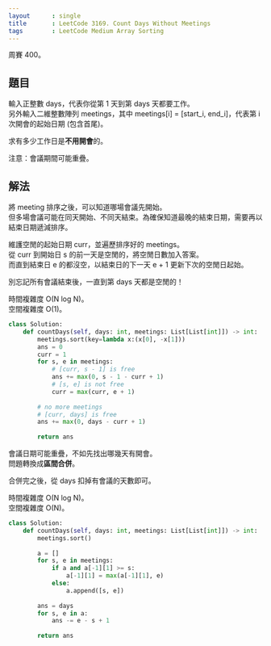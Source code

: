 ```yaml
---
layout      : single
title       : LeetCode 3169. Count Days Without Meetings
tags        : LeetCode Medium Array Sorting
---
```

周賽 400。

## 題目

輸入正整數 days，代表你從第 1 天到第 days 天都要工作。  
另外輸入二維整數陣列 meetings，其中 meetings[i] = [start_i, end_i]，代表第 i 次開會的起始日期 (包含首尾)。  

求有多少工作日是**不用開會**的。  

注意：會議期間可能重疊。

## 解法

將 meeting 排序之後，可以知道哪場會議先開始。  
但多場會議可能在同天開始、不同天結束。為確保知道最晚的結束日期，需要再以結束日期遞減排序。  

維護空閒的起始日期 curr，並遍歷排序好的 meetings。  
從 curr 到開始日 s 的前一天是空閒的，將空閒日數加入答案。  
而直到結束日 e 的都沒空，以結束日的下一天 e + 1 更新下次的空閒日起始。  

別忘記所有會議結束後，一直到第 days 天都是空閒的！  

時間複雜度 O(N log N)。  
空間複雜度 O(1)。  

```python
class Solution:
    def countDays(self, days: int, meetings: List[List[int]]) -> int:
        meetings.sort(key=lambda x:(x[0], -x[1]))
        ans = 0
        curr = 1
        for s, e in meetings:
            # [curr, s - 1] is free
            ans += max(0, s - 1 - curr + 1)
            # [s, e] is not free
            curr = max(curr, e + 1)
            
        # no more meetings
        # [curr, days] is free
        ans += max(0, days - curr + 1)
        
        return ans
```

會議日期可能重疊，不如先找出哪幾天有開會。  
問題轉換成**區間合併**。  

合併完之後，從 days 扣掉有會議的天數即可。  

時間複雜度 O(N log N)。  
空間複雜度 O(N)。  

```python
class Solution:
    def countDays(self, days: int, meetings: List[List[int]]) -> int:
        meetings.sort()
        
        a = []
        for s, e in meetings:
            if a and a[-1][1] >= s:
                a[-1][1] = max(a[-1][1], e)
            else:
                a.append([s, e])
               
        ans = days
        for s, e in a:
            ans -= e - s + 1
            
        return ans
```
